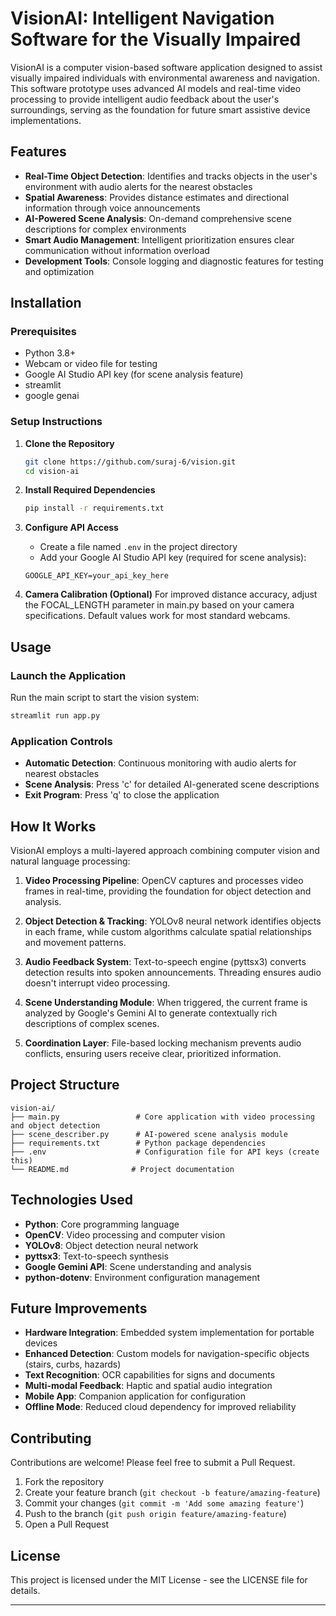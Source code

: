 # VisionAI: Intelligent Navigation Software for the Visually Impaired

VisionAI is a computer vision-based software application designed to assist visually impaired individuals with environmental awareness and navigation. This software prototype uses advanced AI models and real-time video processing to provide intelligent audio feedback about the user's surroundings, serving as the foundation for future smart assistive device implementations.

## Features

- **Real-Time Object Detection**: Identifies and tracks objects in the user's environment with audio alerts for the nearest obstacles
- **Spatial Awareness**: Provides distance estimates and directional information through voice announcements
- **AI-Powered Scene Analysis**: On-demand comprehensive scene descriptions for complex environments
- **Smart Audio Management**: Intelligent prioritization ensures clear communication without information overload
- **Development Tools**: Console logging and diagnostic features for testing and optimization

## Installation

### Prerequisites
- Python 3.8+
- Webcam or video file for testing
- Google AI Studio API key (for scene analysis feature)
- streamlit
- google genai

### Setup Instructions

1. **Clone the Repository**
   ```bash
   git clone https://github.com/suraj-6/vision.git
   cd vision-ai
   ```

2. **Install Required Dependencies**
   ```bash
   pip install -r requirements.txt
   ```

3. **Configure API Access**
   - Create a file named `.env` in the project directory
   - Add your Google AI Studio API key (required for scene analysis):
   ```
   GOOGLE_API_KEY=your_api_key_here
   ```

4. **Camera Calibration (Optional)**
   For improved distance accuracy, adjust the FOCAL_LENGTH parameter in main.py based on your camera specifications. Default values work for most standard webcams.

## Usage

### Launch the Application
Run the main script to start the vision system:
```bash
streamlit run app.py
```

### Application Controls
- **Automatic Detection**: Continuous monitoring with audio alerts for nearest obstacles
- **Scene Analysis**: Press 'c' for detailed AI-generated scene descriptions  
- **Exit Program**: Press 'q' to close the application

## How It Works

VisionAI employs a multi-layered approach combining computer vision and natural language processing:

1. **Video Processing Pipeline**: OpenCV captures and processes video frames in real-time, providing the foundation for object detection and analysis.

2. **Object Detection & Tracking**: YOLOv8 neural network identifies objects in each frame, while custom algorithms calculate spatial relationships and movement patterns.

3. **Audio Feedback System**: Text-to-speech engine (pyttsx3) converts detection results into spoken announcements. Threading ensures audio doesn't interrupt video processing.

4. **Scene Understanding Module**: When triggered, the current frame is analyzed by Google's Gemini AI to generate contextually rich descriptions of complex scenes.

5. **Coordination Layer**: File-based locking mechanism prevents audio conflicts, ensuring users receive clear, prioritized information.

## Project Structure

```
vision-ai/
├── main.py                 # Core application with video processing and object detection
├── scene_describer.py      # AI-powered scene analysis module
├── requirements.txt        # Python package dependencies
├── .env                    # Configuration file for API keys (create this)
└── README.md              # Project documentation
```

## Technologies Used

- **Python**: Core programming language
- **OpenCV**: Video processing and computer vision
- **YOLOv8**: Object detection neural network
- **pyttsx3**: Text-to-speech synthesis
- **Google Gemini API**: Scene understanding and analysis
- **python-dotenv**: Environment configuration management


## Future Improvements

- **Hardware Integration**: Embedded system implementation for portable devices
- **Enhanced Detection**: Custom models for navigation-specific objects (stairs, curbs, hazards)
- **Text Recognition**: OCR capabilities for signs and documents
- **Multi-modal Feedback**: Haptic and spatial audio integration
- **Mobile App**: Companion application for configuration
- **Offline Mode**: Reduced cloud dependency for improved reliability

## Contributing

Contributions are welcome! Please feel free to submit a Pull Request.

1. Fork the repository
2. Create your feature branch (`git checkout -b feature/amazing-feature`)
3. Commit your changes (`git commit -m 'Add some amazing feature'`)
4. Push to the branch (`git push origin feature/amazing-feature`)
5. Open a Pull Request

## License

This project is licensed under the MIT License - see the LICENSE file for details.

---

